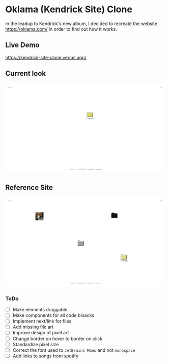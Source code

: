 # Oklama (Kendrick Site) Clone

In the leadup to Kendrick's new album, I decided to recreate the website https://oklama.com/ in order to find out how it works.

## Live Demo
https://kendrick-site-clone.vercel.app/

## Current look

![current version](public/myVersion.png "sample")

## Reference Site

![live version](public/OG.png "sample")

### ToDo

- [ ] Make elements draggable
- [ ] Make components for all code bloacks
- [ ] Implement next/link for files
- [ ] Add missing file art
- [ ] Improve design of pixel art
- [ ] Change border on hover to border on click
- [ ] Standardize pixel size
- [ ] Correct the font used to `JetBrains Mono` and not `monospace`
- [ ] Add links to songs from spotify
